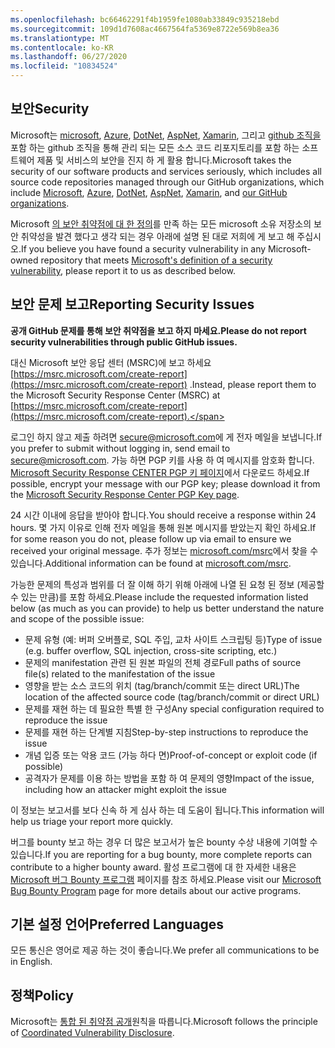 ```yaml
---
ms.openlocfilehash: bc66462291f4b1959fe1080ab33849c935218ebd
ms.sourcegitcommit: 109d1d7608ac4667564fa5369e8722e569b8ea36
ms.translationtype: MT
ms.contentlocale: ko-KR
ms.lasthandoff: 06/27/2020
ms.locfileid: "10834524"
---
```

<!-- BEGIN MICROSOFT SECURITY.MD V0.0.5 BLOCK -->

## <span data-ttu-id="d952a-101">보안</span><span class="sxs-lookup"><span data-stu-id="d952a-101">Security</span></span>

<span data-ttu-id="d952a-102">Microsoft는 [microsoft](https://github.com/Microsoft), [Azure](https://github.com/Azure), [DotNet](https://github.com/dotnet), [AspNet](https://github.com/aspnet), [Xamarin](https://github.com/xamarin), 그리고 [github 조직을](https://opensource.microsoft.com/)포함 하는 github 조직을 통해 관리 되는 모든 소스 코드 리포지토리를 포함 하는 소프트웨어 제품 및 서비스의 보안을 진지 하 게 활용 합니다.</span><span class="sxs-lookup"><span data-stu-id="d952a-102">Microsoft takes the security of our software products and services seriously, which includes all source code repositories managed through our GitHub organizations, which include [Microsoft](https://github.com/Microsoft), [Azure](https://github.com/Azure), [DotNet](https://github.com/dotnet), [AspNet](https://github.com/aspnet), [Xamarin](https://github.com/xamarin), and [our GitHub organizations](https://opensource.microsoft.com/).</span></span>

<span data-ttu-id="d952a-103">Microsoft [의 보안 취약점에 대 한 정의](https://docs.microsoft.com/en-us/previous-versions/tn-archive/cc751383(v=technet.10))를 만족 하는 모든 microsoft 소유 저장소의 보안 취약성을 발견 했다고 생각 되는 경우 아래에 설명 된 대로 저희에 게 보고 해 주십시오.</span><span class="sxs-lookup"><span data-stu-id="d952a-103">If you believe you have found a security vulnerability in any Microsoft-owned repository that meets [Microsoft's definition of a security vulnerability](https://docs.microsoft.com/en-us/previous-versions/tn-archive/cc751383(v=technet.10)), please report it to us as described below.</span></span>

## <span data-ttu-id="d952a-104">보안 문제 보고</span><span class="sxs-lookup"><span data-stu-id="d952a-104">Reporting Security Issues</span></span>

**<span data-ttu-id="d952a-105">공개 GitHub 문제를 통해 보안 취약점을 보고 하지 마세요.</span><span class="sxs-lookup"><span data-stu-id="d952a-105">Please do not report security vulnerabilities through public GitHub issues.</span></span>**

<span data-ttu-id="d952a-106">대신 Microsoft 보안 응답 센터 (MSRC)에 보고 하세요 [https://msrc.microsoft.com/create-report](https://msrc.microsoft.com/create-report) .</span><span class="sxs-lookup"><span data-stu-id="d952a-106">Instead, please report them to the Microsoft Security Response Center (MSRC) at [https://msrc.microsoft.com/create-report](https://msrc.microsoft.com/create-report).</span></span>

<span data-ttu-id="d952a-107">로그인 하지 않고 제출 하려면 [secure@microsoft.com](mailto:secure@microsoft.com)에 게 전자 메일을 보냅니다.</span><span class="sxs-lookup"><span data-stu-id="d952a-107">If you prefer to submit without logging in, send email to [secure@microsoft.com](mailto:secure@microsoft.com).</span></span>  <span data-ttu-id="d952a-108">가능 하면 PGP 키를 사용 하 여 메시지를 암호화 합니다. [Microsoft Security Response CENTER PGP 키 페이지](https://www.microsoft.com/en-us/msrc/pgp-key-msrc)에서 다운로드 하세요.</span><span class="sxs-lookup"><span data-stu-id="d952a-108">If possible, encrypt your message with our PGP key; please download it from the [Microsoft Security Response Center PGP Key page](https://www.microsoft.com/en-us/msrc/pgp-key-msrc).</span></span>

<span data-ttu-id="d952a-109">24 시간 이내에 응답을 받아야 합니다.</span><span class="sxs-lookup"><span data-stu-id="d952a-109">You should receive a response within 24 hours.</span></span> <span data-ttu-id="d952a-110">몇 가지 이유로 인해 전자 메일을 통해 원본 메시지를 받았는지 확인 하세요.</span><span class="sxs-lookup"><span data-stu-id="d952a-110">If for some reason you do not, please follow up via email to ensure we received your original message.</span></span> <span data-ttu-id="d952a-111">추가 정보는 [microsoft.com/msrc](https://www.microsoft.com/msrc)에서 찾을 수 있습니다.</span><span class="sxs-lookup"><span data-stu-id="d952a-111">Additional information can be found at [microsoft.com/msrc](https://www.microsoft.com/msrc).</span></span> 

<span data-ttu-id="d952a-112">가능한 문제의 특성과 범위를 더 잘 이해 하기 위해 아래에 나열 된 요청 된 정보 (제공할 수 있는 만큼)를 포함 하세요.</span><span class="sxs-lookup"><span data-stu-id="d952a-112">Please include the requested information listed below (as much as you can provide) to help us better understand the nature and scope of the possible issue:</span></span>

  * <span data-ttu-id="d952a-113">문제 유형 (예: 버퍼 오버플로, SQL 주입, 교차 사이트 스크립팅 등)</span><span class="sxs-lookup"><span data-stu-id="d952a-113">Type of issue (e.g. buffer overflow, SQL injection, cross-site scripting, etc.)</span></span>
  * <span data-ttu-id="d952a-114">문제의 manifestation 관련 된 원본 파일의 전체 경로</span><span class="sxs-lookup"><span data-stu-id="d952a-114">Full paths of source file(s) related to the manifestation of the issue</span></span>
  * <span data-ttu-id="d952a-115">영향을 받는 소스 코드의 위치 (tag/branch/commit 또는 direct URL)</span><span class="sxs-lookup"><span data-stu-id="d952a-115">The location of the affected source code (tag/branch/commit or direct URL)</span></span>
  * <span data-ttu-id="d952a-116">문제를 재현 하는 데 필요한 특별 한 구성</span><span class="sxs-lookup"><span data-stu-id="d952a-116">Any special configuration required to reproduce the issue</span></span>
  * <span data-ttu-id="d952a-117">문제를 재현 하는 단계별 지침</span><span class="sxs-lookup"><span data-stu-id="d952a-117">Step-by-step instructions to reproduce the issue</span></span>
  * <span data-ttu-id="d952a-118">개념 입증 또는 악용 코드 (가능 하다 면)</span><span class="sxs-lookup"><span data-stu-id="d952a-118">Proof-of-concept or exploit code (if possible)</span></span>
  * <span data-ttu-id="d952a-119">공격자가 문제를 이용 하는 방법을 포함 하 여 문제의 영향</span><span class="sxs-lookup"><span data-stu-id="d952a-119">Impact of the issue, including how an attacker might exploit the issue</span></span>

<span data-ttu-id="d952a-120">이 정보는 보고서를 보다 신속 하 게 심사 하는 데 도움이 됩니다.</span><span class="sxs-lookup"><span data-stu-id="d952a-120">This information will help us triage your report more quickly.</span></span>

<span data-ttu-id="d952a-121">버그를 bounty 보고 하는 경우 더 많은 보고서가 높은 bounty 수상 내용에 기여할 수 있습니다.</span><span class="sxs-lookup"><span data-stu-id="d952a-121">If you are reporting for a bug bounty, more complete reports can contribute to a higher bounty award.</span></span> <span data-ttu-id="d952a-122">활성 프로그램에 대 한 자세한 내용은 [Microsoft 버그 Bounty 프로그램](https://microsoft.com/msrc/bounty) 페이지를 참조 하세요.</span><span class="sxs-lookup"><span data-stu-id="d952a-122">Please visit our [Microsoft Bug Bounty Program](https://microsoft.com/msrc/bounty) page for more details about our active programs.</span></span>

## <span data-ttu-id="d952a-123">기본 설정 언어</span><span class="sxs-lookup"><span data-stu-id="d952a-123">Preferred Languages</span></span>

<span data-ttu-id="d952a-124">모든 통신은 영어로 제공 하는 것이 좋습니다.</span><span class="sxs-lookup"><span data-stu-id="d952a-124">We prefer all communications to be in English.</span></span>

## <span data-ttu-id="d952a-125">정책</span><span class="sxs-lookup"><span data-stu-id="d952a-125">Policy</span></span>

<span data-ttu-id="d952a-126">Microsoft는 [통합 된 취약점 공개](https://www.microsoft.com/en-us/msrc/cvd)원칙을 따릅니다.</span><span class="sxs-lookup"><span data-stu-id="d952a-126">Microsoft follows the principle of [Coordinated Vulnerability Disclosure](https://www.microsoft.com/en-us/msrc/cvd).</span></span>

<!-- END MICROSOFT SECURITY.MD BLOCK -->